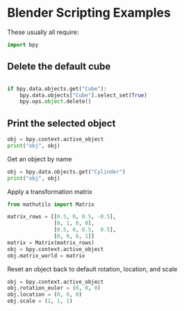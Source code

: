 # Blender Scripting Examples

These usually all require:

``` python
import bpy
```

## Delete the default cube

``` python

if bpy.data.objects.get("Cube"):
    bpy.data.objects["Cube"].select_set(True)
    bpy.ops.object.delete()
```

## Print the selected object

``` python
obj = bpy.context.active_object
print("obj", obj)
```

Get an object by name

``` python
obj = bpy.data.objects.get("Cylinder")
print("obj", obj)
```

Apply a transformation matrix

``` python
from mathutils import Matrix

matrix_rows = [[0.5, 0, 0.5, -0.5],
               [0, 1, 0, 0],
               [0.5, 0, 0.5,  0.5],
               [0, 0, 0, 1]]
matrix = Matrix(matrix_rows)
obj = bpy.context.active_object
obj.matrix_world = matrix
```

Reset an object back to default rotation, location, and scale

``` python
obj = bpy.context.active_object
obj.rotation_euler = (0, 0, 0)
obj.location = (0, 0, 0)
obj.scale = (1, 1, 1)
```
